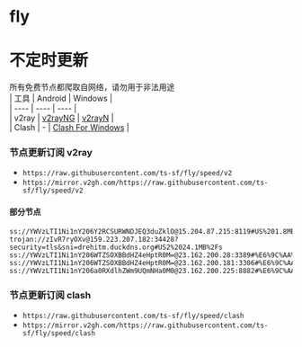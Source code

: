 # fly
# 不定时更新
所有免费节点都爬取自网络，请勿用于非法用途  
|  工具  | Android  | Windows  |  
|  ----  | ----   | ----  |  
| v2ray  | [v2rayNG](https://github.com/2dust/v2rayNG/releases) | [v2rayN](https://github.com/2dust/v2rayN/releases) |  
| Clash  | - | [Clash For Windows](https://github.com/2dust/clashN/releases) | 
  
### 节点更新订阅  v2ray
- `https://raw.githubusercontent.com/ts-sf/fly/speed/v2`  
- `https://mirror.v2gh.com/https://raw.githubusercontent.com/ts-sf/fly/speed/v2`  

#### 部分节点  
``` 
ss://YWVzLTI1Ni1nY206Y2RCSURWNDJEQ3duZklO@15.204.87.215:8119#US%201.8MB%2Fs
trojan://zIvR7ryOXv@159.223.207.182:34428?security=tls&sni=drehitm.duckdns.org#US2%2024.1MB%2Fs
ss://YWVzLTI1Ni1nY206WTZSOXBBdHZ4eHptR0M=@23.162.200.28:3389#%E6%9C%AA%E7%9F%A54%20710.3KB%2Fs
ss://YWVzLTI1Ni1nY206WTZSOXBBdHZ4eHptR0M=@23.162.200.181:3306#%E6%9C%AA%E7%9F%A55%201.6MB%2Fs
ss://YWVzLTI1Ni1nY206a0RXdlhZWm9UQmNHa0M0@23.162.200.225:8882#%E6%9C%AA%E7%9F%A56%201.6MB%2Fs
```
### 节点更新订阅  clash
- `https://raw.githubusercontent.com/ts-sf/fly/speed/clash`  
- `https://mirror.v2gh.com/https://raw.githubusercontent.com/ts-sf/fly/speed/clash`  


